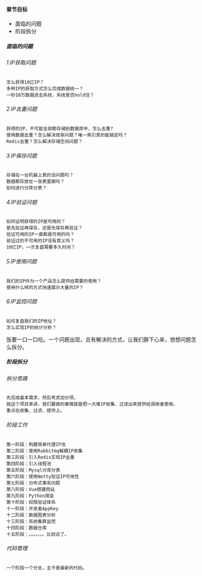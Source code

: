 #### 章节目标
* 面临的问题
* 阶段拆分

##### 面临的问题
###### 1.IP获取问题
    怎么获得10亿IP？
    多种IP的获取方式怎么完成数据统一？
    一秒10万数据进去系统，系统是否hold住？
###### 2.IP去重问题
    获得的IP，不可能全部都存储到数据库中，怎么去重?
    使用数据去重？怎么解决效率问题？唯一索引真的能搞定吗？
    Redis去重？怎么解决存储空间问题？
###### 3.IP保存问题
    存储在一台机器上真的没问题吗？
    数据都存放在一张表里面吗？
    如何进行分库分表？
###### 4.IP验证问题
    如何证明获得的IP是可用的？
    是先验证再保存，还是先保存再验证？
    验证可用的IP一直都是可用的吗？
    验证过的不可用的IP没有意义吗？
    10亿IP，一次复盘需要多久时间？
###### 5.IP使用问题
    我们的IP作为一个产品怎么提供给需要的使用？
    使用什么样的方式快速展示大量的IP？
###### 6.IP监控问题
    如何复盘我们的IP地址？
    怎么实现IP的统计分析？

饭要一口一口吃。一个问题出现，总有解决的方式，让我们静下心来，想想问题怎么拆分。

##### 阶段拆分
###### 拆分思路
    先完成基本需求，然后考虑加分项。
    就这个项目来讲，我们要做的事情就是把一大堆IP收集、过滤出来提供给调用者使用。
    重点在收集、过滤、提供上。

###### 阶段工作
    第一阶段：构建简单代理IP池
    第二阶段：使用Rabbitmq解耦IP收集
    第三阶段：引入Redis实现IP去重
    第四阶段：引入线程池
    第五阶段：Mysql分库分表
    第六阶段：使用Netty验证IP可用性
    第七阶段：分布式事务问题
    第八阶段：Vue搭建网站
    第九阶段：Python爬虫
    第十阶段：权限验证体系
    十一阶段：开发者AppKey
    十二阶段：数据图表分析
    十三阶段：系统集群监控
    十四阶段：数据仓库
    十五阶段：。。。。。。。比较远了。

###### 代码管理
    一个阶段一个分支，主干是最新的代码。

